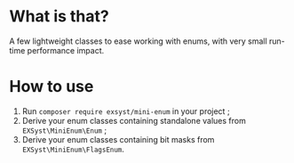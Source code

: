 # What is that?
A few lightweight classes to ease working with enums, with very small run-time performance impact.

# How to use
1. Run `composer require exsyst/mini-enum` in your project ;
2. Derive your enum classes containing standalone values from `EXSyst\MiniEnum\Enum` ;
3. Derive your enum classes containing bit masks from `EXSyst\MiniEnum\FlagsEnum`.
